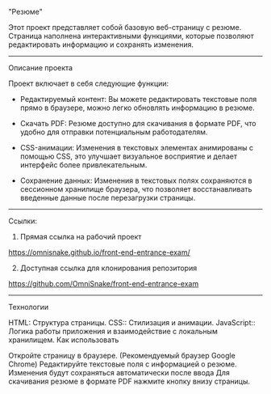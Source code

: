 "Резюме"

Этот проект представляет собой базовую веб-страницу с резюме. Страница наполнена интерактивными функциями, которые позволяют редактировать информацию и сохранять изменения.
_____________________________________________________

Описание проекта

Проект включает в себя следующие функции:

* Редактируемый контент: Вы можете редактировать текстовые поля прямо в браузере, можно легко обновлять информацию в резюме.

* Скачать PDF: Резюме доступно для скачивания в формате PDF, что удобно для отправки потенциальным работодателям.

* CSS-анимации: Изменения в текстовых элементах анимированы с помощью CSS, это улучшает визуальное восприятие и делает интерфейс более привлекательным.

* Сохранение данных: Изменения в текстовых полях сохраняются в сессионном хранилище браузера, что позволяет восстанавливать введенные данные после перезагрузки страницы.
_____________________________________________________

Ссылки:

1. Прямая ссылка на рабочий проект

https://omnisnake.github.io/front-end-entrance-exam/

2. Доступная ссылка для клонирования репозитория

https://github.com/OmniSnake/front-end-entrance-exam
_____________________________________________________

Технологии

HTML: Структура страницы.
CSS:: Стилизация и анимации.
JavaScript:: Логика работы приложения и взаимодействие с локальным хранилищем.
Как использовать

Откройте страницу в браузере. (Рекомендуемый браузер Google Chrome)
Редактируйте текстовые поля с информацией о резюме.
Изменения будут сохраняться автоматически после ввода
Для скачивания резюме в формате PDF нажмите кнопку внизу страницы.
